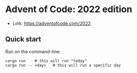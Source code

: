 # Advent of Code: 2022 edition

* Link: https://adventofcode.com/2022

## Quick start

Run on the command-line:

    cargo run    # this will run "today"
    cargo run -- <day>   # this will run a specific day
